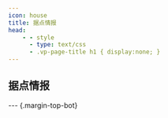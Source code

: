 ```yaml
---
icon: house
title: 据点情报
head:
    - - style
      - type: text/css
      - .vp-page-title h1 { display:none; }
---
```

## <div class="text-bg-grey"> 据点情报 <i class="fa-solid fa-house" style="color: lightSteelblue"></i></div>

<DetailsButton label="持有的房产" :isScrollable="true" margin="15px 0 15px 0">
  <DataTable :isTogglable="true" :headers="headers" :headersInitState="headersInitState" :data="ownedLocationData" />
</DetailsButton>

<DetailsButton label="ARCANA关联" :isScrollable="true" margin="15px 0 15px 0">
  <DataTable :isTogglable="true" :headers="headers" :headersInitState="headersInitState" :data="arcanaLocationData" />
</DetailsButton>

<DetailsButton label="藏匿车库" :isScrollable="true" margin="15px 0 15px 0">
  <DataTable :isTogglable="true" :headers="headers" :headersInitState="headersInitState" :data="hideoutLocationData" />
</DetailsButton>

<DetailsButton label="其他" :isScrollable="true">
  <DataTable :isTogglable="true" :headers="headers" :headersInitState="headersInitState" :data="otherLocationData" />
</DetailsButton>

--- {.margin-top-bot}

<DetailsButton label="过去房产" :isScrollable="true">
  <DataTable :isTogglable="true" :headers="headers" :headersInitState="headersInitState" :data="pastLocationData">
    <template #footer>
      ⋇ 虽未经证实，但没有使用预定，因此归类为过去房产
    </template>
  </DataTable>
</DetailsButton>
<br>

<script setup>
  import DataTable from "@DataTable";
  import { 
    ownedLocationData, 
    arcanaLocationData, 
    hideoutLocationData, 
    otherLocationData, 
    pastLocationData, 
    headers,
    headersInitState,
    } from "@LocationData";
</script>